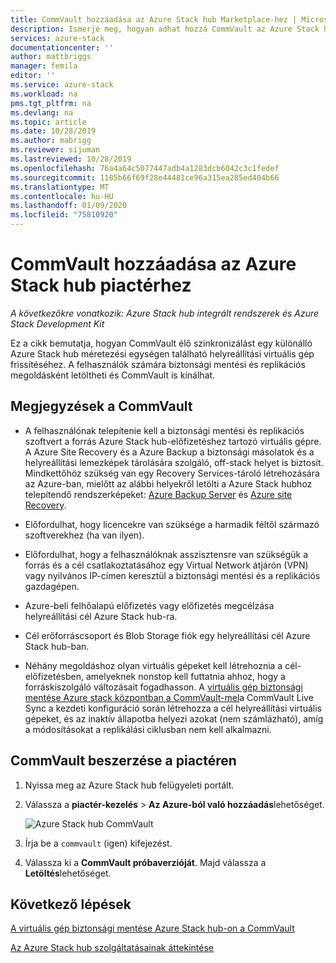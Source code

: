 ```yaml
---
title: CommVault hozzáadása az Azure Stack hub Marketplace-hez | Microsoft Docs
description: Ismerje meg, hogyan adhat hozzá CommVault az Azure Stack hub Marketplace-hez.
services: azure-stack
documentationcenter: ''
author: mattbriggs
manager: femila
editor: ''
ms.service: azure-stack
ms.workload: na
pms.tgt_pltfrm: na
ms.devlang: na
ms.topic: article
ms.date: 10/28/2019
ms.author: mabrigg
ms.reviewer: sijuman
ms.lastreviewed: 10/28/2019
ms.openlocfilehash: 76a4a64c5077447adb4a1283dcb6042c3c1fedef
ms.sourcegitcommit: 1185b66f69f28e44481ce96a315ea285ed404b66
ms.translationtype: MT
ms.contentlocale: hu-HU
ms.lasthandoff: 01/09/2020
ms.locfileid: "75810920"
---
```

# <a name="add-commvault-to-the-azure-stack-hub-marketplace"></a>CommVault hozzáadása az Azure Stack hub piactérhez

*A következőkre vonatkozik: Azure Stack hub integrált rendszerek és Azure Stack Development Kit*

Ez a cikk bemutatja, hogyan CommVault élő szinkronizálást egy különálló Azure Stack hub méretezési egységen található helyreállítási virtuális gép frissítéséhez. A felhasználók számára biztonsági mentési és replikációs megoldásként letöltheti és CommVault is kínálhat. 

## <a name="notes-for-commvault"></a>Megjegyzések a CommVault

- A felhasználónak telepítenie kell a biztonsági mentési és replikációs szoftvert a forrás Azure Stack hub-előfizetéshez tartozó virtuális gépre. A Azure Site Recovery és a Azure Backup a biztonsági másolatok és a helyreállítási lemezképek tárolására szolgáló, off-stack helyet is biztosít. Mindkettőhöz szükség van egy Recovery Services-tároló létrehozására az Azure-ban, mielőtt az alábbi helyekről letölti a Azure Stack hubhoz telepítendő rendszerképeket: [Azure Backup Server](https://go.microsoft.com/fwLink/?LinkId=626082&clcid=0x0409) és [Azure site Recovery](https://aka.ms/unifiedinstaller_eus).  
    
- Előfordulhat, hogy licencekre van szüksége a harmadik féltől származó szoftverekhez (ha van ilyen).
- Előfordulhat, hogy a felhasználóknak asszisztensre van szükségük a forrás és a cél csatlakoztatásához egy Virtual Network átjárón (VPN) vagy nyilvános IP-címen keresztül a biztonsági mentési és a replikációs gazdagépen.
- Azure-beli felhőalapú előfizetés vagy előfizetés megcélzása helyreállítási cél Azure Stack hub-ra.
- Cél erőforráscsoport és Blob Storage fiók egy helyreállítási cél Azure Stack hub-ban.
- Néhány megoldáshoz olyan virtuális gépeket kell létrehoznia a cél-előfizetésben, amelyeknek nonstop kell futtatnia ahhoz, hogy a forráskiszolgáló változásait fogadhasson. A [virtuális gép biztonsági mentése Azure stack központban a CommVault-mel](../user/azure-stack-network-howto-backup-commvault.md)a CommVault Live Sync a kezdeti konfiguráció során létrehozza a cél helyreállítási virtuális gépeket, és az inaktív állapotba helyezi azokat (nem számlázható), amíg a módosításokat a replikálási ciklusban nem kell alkalmazni.


## <a name="get-commvault-for-your-marketplace"></a>CommVault beszerzése a piactéren

1. Nyissa meg az Azure Stack hub felügyeleti portált.
2. Válassza a **piactér-kezelés** > **Az Azure-ból való hozzáadás**lehetőséget.

    ![Azure Stack hub CommVault](./media/azure-stack-network-offer-backup-commvault/get-commvault-for-marketplace.png)

3. Írja be a `commvault` (igen) kifejezést.
4. Válassza ki a **CommVault próbaverzióját**. Majd válassza a **Letöltés**lehetőséget.


## <a name="next-steps"></a>Következő lépések

[A virtuális gép biztonsági mentése Azure Stack hub-on a CommVault](../user/azure-stack-network-howto-backup-commvault.md)

[Az Azure Stack hub szolgáltatásainak áttekintése](service-plan-offer-subscription-overview.md)
